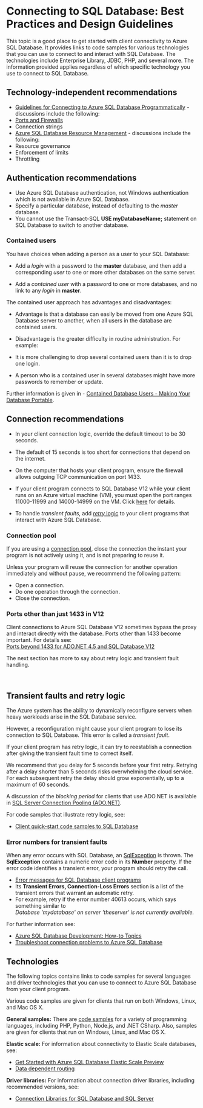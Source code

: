 <properties 
	pageTitle="Connect to SQL Database: Best Practices | Windows Azure" 
	description="A starting point topic that gathers together links and best practice recommendations for client programs that connect to Azure SQL Database from technologies such as ADO.NET and PHP." 
	services="sql-database" 
	documentationCenter="" 
	authors="MightyPen" 
	manager="jeffreyg" 
	editor=""/>


<tags 
	ms.service="sql-database"
	ms.date="11/13/2015" 
	wacn.date=""/>


# Connecting to SQL Database: Best Practices and Design Guidelines


This topic is a good place to get started with client connectivity to Azure SQL Database. It provides links to code samples for various technologies that you can use to connect to and interact with SQL Database. The technologies include Enterprise Library, JDBC, PHP, and several more. The information provided applies regardless of which specific technology you use to connect to SQL Database.


<a id="a-tech-independent-recommend" name="a-tech-independent-recommend"></a>

## Technology-independent recommendations


- [Guidelines for Connecting to Azure SQL Database Programmatically](http://msdn.microsoft.com/zh-cn/library/azure/ee336282.aspx) - discussions include the following:
 - [Ports and Firewalls](/documentation/articles/sql-database-configure-firewall-settings)
 - Connection strings
- [Azure SQL Database Resource Management](http://msdn.microsoft.com/zh-cn/library/azure/dn338083.aspx) - discussions include the following:
 - Resource governance
 - Enforcement of limits
 - Throttling


<a id="b-authentication-recommend" name="b-authentication-recommend"></a>

## Authentication recommendations


- Use Azure SQL Database authentication, not Windows authentication which is not available in Azure SQL Database.
- Specify a particular database, instead of defaulting to the *master* database.
 - You cannot use the Transact-SQL **USE myDatabaseName;** statement on SQL Database to switch to another database.


### Contained users


You have choices when adding a person as a user to your SQL Database:

- Add a *login* with a password to the **master** database, and then add a corresponding *user* to one or more other databases on the same server.

- Add a *contained user* with a password to one or more databases, and no link to any *login* in **master**.


The contained user approach has advantages and disadvantages:

- Advantage is that a database can easily be moved from one Azure SQL Database server to another, when all users in the database are contained users.

- Disadvantage is the greater difficulty in routine administration. For example:
 - It is more challenging to drop several contained users than it is to drop one login.
 - A person who is a contained user in several databases might have more passwords to remember or update.


Further information is given in - [Contained Database Users - Making Your Database Portable](http://msdn.microsoft.com/zh-cn/library/ff929188.aspx).


<a id="c-connection-recommend" name="c-connection-recommend"></a>

## Connection recommendations


- In your client connection logic, override the default timeout to be 30 seconds.
 - The default of 15 seconds is too short for connections that depend on the internet.


- On the computer that hosts your client program, ensure the firewall allows outgoing TCP communication on port 1433.


- If your client program connects to SQL Database V12 while your client runs on an Azure virtual machine (VM), you must open the port ranges 11000-11999 and 14000-14999 on the VM. Click [here](/documentation/articles/sql-database-develop-direct-route-ports-adonet-v12) for details.


- To handle *transient faults*, add [*retry* logic](#TransientFaultsAndRetryLogicGm) to your client programs that interact with Azure SQL Database.


### Connection pool


If you are using a [connection pool](http://msdn.microsoft.com/zh-cn/library/8xx3tyca.aspx), close the connection the instant your program is not actively using it, and is not preparing to reuse it.

Unless your program will reuse the connection for another operation immediately and without pause, we recommend the following pattern:

- Open a connection.
- Do one operation through the connection.
- Close the connection.


### Ports other than just 1433 in V12


Client connections to Azure SQL Database V12 sometimes bypass the proxy and interact directly with the database. Ports other than 1433 become important. For details see:<br/>
[Ports beyond 1433 for ADO.NET 4.5 and SQL Database V12](/documentation/articles/sql-database-develop-direct-route-ports-adonet-v12)


The next section has more to say about retry logic and transient fault handling.



<a name="TransientFaultsAndRetryLogicGm" id="TransientFaultsAndRetryLogicGm"></a>

&nbsp;

## Transient faults and retry logic


The Azure system has the ability to dynamically reconfigure servers when heavy workloads arise in the SQL Database service.

However, a reconfiguration might cause your client program to lose its connection to SQL Database. This error is called a *transient fault*.

If your client program has retry logic, it can try to reestablish a connection after giving the transient fault time to correct itself.

We recommend that you delay for 5 seconds before your first retry. Retrying after a delay shorter than 5 seconds risks overwhelming the cloud service. For each subsequent retry the delay should grow exponentially, up to a maximum of 60 seconds.

A discussion of the *blocking period* for clients that use ADO.NET is available in [SQL Server Connection Pooling (ADO.NET)](http://msdn.microsoft.com/zh-cn/library/8xx3tyca.aspx).


For code samples that illustrate retry logic, see:
- [Client quick-start code samples to SQL Database](/documentation/articles/sql-database-develop-quick-start-client-code-samples)


### Error numbers for transient faults


When any error occurs with SQL Database, an [SqlException](http://msdn.microsoft.com/zh-cn/library/system.data.sqlclient.sqlexception.aspx) is thrown. The **SqlException** contains a numeric error code in its **Number** property. If the error code identifies a transient error, your program should retry the call.


- [Error messages for SQL Database client programs](/documentation/articles/sql-database-develop-error-messages#bkmk_connection_errors)
 - Its **Transient Errors, Connection-Loss Errors** section is a list of the transient errors that warrant an automatic retry.
 - For example, retry if the error number 40613 occurs, which says something similar to<br/>*Database 'mydatabase' on server 'theserver' is not currently available.*


For further information see:
- [Azure SQL Database Development: How-to Topics](http://msdn.microsoft.com/zh-cn/library/azure/ee621787.aspx)
- [Troubleshoot connection problems to Azure SQL Database](http://support.microsoft.com/kb/2980233/)


<a id="e-technologies" name="e-technologies"></a>

## Technologies


The following topics contains links to code samples for several languages and driver technologies that you can use to connect to Azure SQL Database from your client program.


Various code samples are given for clients that run on both Windows, Linux, and Mac OS X.


**General samples:** There are [code samples](/documentation/articles/sql-database-develop-quick-start-client-code-samples) for a variety of programming languages, including PHP, Python, Node.js, and .NET CSharp. Also, samples are given for clients that run on Windows, Linux, and Mac OS X.


**Elastic scale:** For information about connectivity to Elastic Scale databases, see:

- [Get Started with Azure SQL Database Elastic Scale Preview](/documentation/articles/sql-database-elastic-scale-get-started)
- [Data dependent routing](/documentation/articles/sql-database-elastic-scale-data-dependent-routing)


**Driver libraries:** For information about connection driver libraries, including recommended versions, see:

- [Connection Libraries for SQL Database and SQL Server](/documentation/articles/sql-database-libraries)

